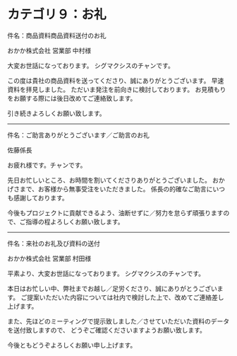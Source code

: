 <h1>カテゴリ９：お礼</h1>

件名：商品資料商品資料送付のお礼

おかか株式会社
営業部  中村様

大変お世話になっております。
シグマクシスのチャンです。

この度は貴社の商品資料を送ってくださり、誠にありがとうございます。
早速資料を拝見しました。
ただいま発注を前向きに検討しております。
お見積もりをお願する際には後日改めてご連絡致します。

引き続きよろしくお願い致します。

---

件名：ご助言ありがとうございます／ご助言のお礼

佐藤係長

お疲れ様です。チャンです。

先日お忙しいところ、お時間を割いてくださりありがとうございました。
おかげさまで、お客様から無事受注をいただきました。
係長の的確なご助言にいつも感謝しております。

今後もプロジェクトに貢献できるよう、油断せずに／努力を怠らず頑張りますので、ご指導の程よろしくお願い致します。

---

件名：来社のお礼及び資料の送付

おかか株式会社
営業部  村田様

平素より、大変お世話になっております。
シグマクシスのチャンです。

本日はお忙しい中、弊社までお越し／足労くださり、誠にありがとうございます。
ご提案いただいた内容については社内で検討した上で、改めてご連絡差し上げます。

また、先ほどのミーティングで提示致しました／させていただいた資料のデータを送付致しますので、
どうぞご確認くださいますようお願い致します。

今後ともどうぞよろしくお願い申し上げます。